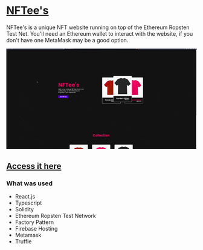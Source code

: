 # [NFTee's](https://nftees.web.app/ "Homepage")

NFTee's is a unique NFT website running on top of the Ethereum Ropsten Test Net. You'll need an Ethereum wallet to interact with the website, if you don't have one MetaMask may be a good option.

<p align="center">
  <img src="./demo.gif">
</p>

## [Access it here](https://nftees.web.app/ "Homepage")

### What was used

- React.js
- Typescript
- Solidity
- Ethereum Ropsten Test Network
- Factory Pattern
- Firebase Hosting
- Metamask
- Truffle
